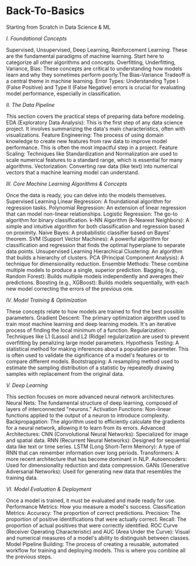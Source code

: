 # Back-To-Basics
Starting from Scratch in Data Science &amp; ML 

*I. Foundational Concepts*

Supervised, Unsupervised, Deep Learning, Reinforcement Learning: These are the fundamental paradigms of machine learning. Start here to categorize all other algorithms and concepts.
Overfitting, Underfitting, Variance, Bias: These concepts are critical to understanding how models learn and why they sometimes perform poorly.The Bias-Variance Tradeoff is a central theme in machine learning.
Error Types: Understanding Type I (False Positive) and Type II (False Negative) errors is crucial for evaluating model performance, especially in classification.

*II. The Data Pipeline*

This section covers the practical steps of preparing data before modeling.
EDA (Exploratory Data Analysis): This is the first step of any data science project. It involves summarizing the data's main characteristics, often with visualizations.
Feature Engineering: The process of using domain knowledge to create new features from raw data to improve model performance. This is often the most impactful step in a project.
Feature Scaling: Techniques like Standardization and Normalization are used to scale numerical features to a standard range, which is essential for many algorithms.
Vectorization: Converting raw data (like text) into numerical vectors that a machine learning model can understand.

*III. Core Machine Learning Algorithms & Concepts*

Once the data is ready, you can delve into the models themselves.
Supervised Learning
Linear Regression: A foundational algorithm for regression tasks.
Polynomial Regression: An extension of linear regression that can model non-linear relationships.
Logistic Regression: The go-to algorithm for binary classification.
k-NN Algorithm (k-Nearest Neighbors): A simple and intuitive algorithm for both classification and regression based on proximity.
Naive Bayes: A probabilistic classifier based on Bayes' theorem.
SVM (Support Vector Machines): A powerful algorithm for classification and regression that finds the optimal hyperplane to separate data points.
Unsupervised Learning
Hierarchical Clustering: An algorithm that builds a hierarchy of clusters.
PCA (Principal Component Analysis): A technique for dimensionality reduction.
Ensemble Methods: These combine multiple models to produce a single, superior prediction.
Bagging (e.g., Random Forest): Builds multiple models independently and averages their predictions.
Boosting (e.g., XGBoost): Builds models sequentially, with each new model correcting the errors of the previous one.

*IV. Model Training & Optimization*

These concepts relate to how models are trained to find the best possible parameters.
Gradient Descent: The primary optimization algorithm used to train most machine learning and deep learning models. It's an iterative process of finding the local minimum of a function.
Regularization: Techniques like L1 (Lasso) and L2 (Ridge) regularization are used to prevent overfitting by penalizing large model parameters.
Hypothesis Testing: A statistical method for making inferences about a population parameter. This is often used to validate the significance of a model's features or to compare different models.
Bootstrapping: A resampling method used to estimate the sampling distribution of a statistic by repeatedly drawing samples with replacement from the original data.

*V. Deep Learning*

This section focuses on more advanced neural network architectures.
Neural Nets: The fundamental structure of deep learning, composed of layers of interconnected "neurons."
Activation Functions: Non-linear functions applied to the output of a neuron to introduce complexity.
Backpropagation: The algorithm used to efficiently calculate the gradients for a neural network, allowing it to learn from its errors.
Advanced Architectures:
CNN (Convolutional Neural Networks): Specialized for image and spatial data.
RNN (Recurrent Neural Networks): Designed for sequential data like text or time series.
LSTM (Long Short-Term Memory): A type of RNN that can remember information over long periods.
Transformers: A more recent architecture that has become dominant in NLP.
Autoencoders: Used for dimensionality reduction and data compression.
GANs (Generative Adversarial Networks): Used for generating new data that resembles the training data.

*VI. Model Evaluation & Deployment*

Once a model is trained, it must be evaluated and made ready for use.
Performance Metrics: How you measure a model's success.
Classification Metrics:
Accuracy: The proportion of correct predictions.
Precision: The proportion of positive identifications that were actually correct.
Recall: The proportion of actual positives that were correctly identified.
ROC Curve (Receiver Operating Characteristic) and AUC (Area Under the Curve): Visual and numerical measures of a model's ability to distinguish between classes.
Model Pipeline Building: The process of creating a reusable, automated workflow for training and deploying models. This is where you combine all the previous steps.

